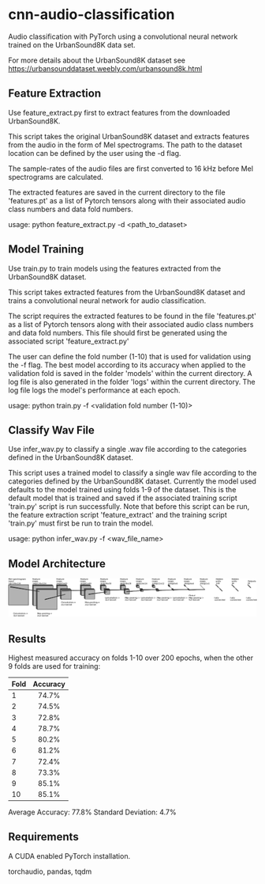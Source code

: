 # cnn-audio-classification
Audio classification with PyTorch using a convolutional neural network trained on the UrbanSound8K data set.

For more details about the UrbanSound8K dataset see https://urbansounddataset.weebly.com/urbansound8k.html

## Feature Extraction

Use feature_extract.py first to extract features from the downloaded UrbanSound8K.

This script takes the original UrbanSound8K dataset and extracts features from the audio in the form of Mel spectrograms. The path to the dataset location can be defined by the user using the -d flag.

The sample-rates of the audio files are first converted to 16 kHz before Mel spectrograms are calculated.

The extracted features are saved in the current directory to the file 'features.pt' as a list of Pytorch tensors along with their associated audio class numbers and data fold numbers.

usage: python feature_extract.py -d <path_to_dataset>

## Model Training

Use train.py to train models using the features extracted from the UrbanSound8K dataset.

This script takes extracted features from the UrbanSound8K dataset and trains a convolutional neural network for audio classification.

The script requires the extracted features to be found in the file 'features.pt' as a list of Pytorch tensors along with their associated audio class numbers and data fold numbers. This file should first be generated using the associated script 'feature_extract.py'

The user can define the fold number (1-10) that is used for validation using the -f flag. The best model according to its accuracy when applied to the validation fold is saved in the folder 'models' within the current directory. A log file is also generated in the folder 'logs' within the current directory. The log file logs the model's performance at each epoch.

usage: python train.py -f <validation fold number (1-10)>

## Classify Wav File

Use infer_wav.py to classify a single .wav file according to the categories defined in the UrbanSound8K dataset.

This script uses a trained model to classify a single wav file according to the categories defined by the UrbanSound8K dataset. Currently the model used defaults to the model trained using folds 1-9 of the dataset. This is the default model that is trained and saved if the associated training script 'train.py' script is run successfully. Note that before this script can be run, the feature extraction script 'feature_extract' and the training script 'train.py' must first be run to train the model.

usage: python infer_wav.py -f <wav_file_name>

## Model Architecture

<p align="center">
<img src="model.png" width="850px"/>
</p>

## Results

Highest measured accuracy on folds 1-10 over 200 epochs, when the other 9 folds are used for training:

| Fold   |      Accuracy      |
|----------|:-------------:|
|1|74.7%|
|2|74.5%|
|3|72.8%|
|4|78.7%|
|5|80.2%|
|6|81.2%|
|7|72.4%|
|8|73.3%|
|9|85.1%|
|10|85.1%|

Average Accuracy: 77.8%
Standard Deviation: 4.7%

## Requirements

A CUDA enabled PyTorch installation.

torchaudio, pandas, tqdm
